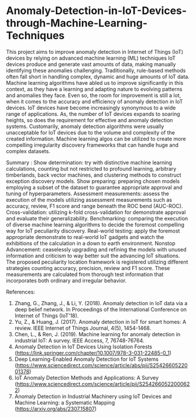 # Anomaly-Detection-in-IoT-Devices-through-Machine-Learning-Techniques
This project aims to improve  anomaly detection in Internet of Things (IoT) devices by relying on advanced machine learning (ML) techniques
IoT devices produce and generate vast amounts of data, making manually identifying these anomalies challenging. Traditionally, rule-based methods often fall short in handling complex, dynamic and huge amounts of IoT data. Machine learning algorithms have abled us to improve significantly in this context, as they have a learning and adapting nature to evolving patterns and anomalies they face. Even so, the room for improvement is still a lot, when it comes to the accuracy and efficiency of anomaly detection in IoT devices.
IoT devices have become increasingly synonymous to a wide range of applications. As, the number of IoT devices expands to soaring heights, so does the requirement for effective and  anomaly detection systems. Customarily, anomaly detection algorithms were usually unacceptable for IoT devices due to the volume and complexity of the created information. Machine learning algos can be utilized to create more compelling irregularity discovery frameworks that can handle huge and complex datasets.

Summary :
 Show determination: try with distinctive machine learning calculations, counting but not restricted to profound learning, arbitrary timberlands, back vector machines, and clustering methods to construct exception discovery models. Show preparing: preparing chosen models employing a subset of the dataset to guarantee appropriate approval and tuning of hyperparameters. Assessment measurements: assess the execution of the models utilizing assessment measurements such as accuracy, review, F1 score and range beneath the ROC bend (AUC-ROC). Cross-validation: utilizing k-fold cross-validation for demonstrate approval and evaluate their generalizability. Benchmarking: comparing the execution of diverse machine learning algorithms to decide the foremost compelling way for IoT peculiarity discovery. Real-world testing: apply the foremost appropriate demonstrate to real-world IoT gadgets and watch the exhibitions of the calculation in a down to earth environment. Nonstop Advancement: ceaselessly upgrading and refining the models with unused information and criticism to way better suit the advancing IoT situations. The proposed peculiarity location framework is registered utilizing different strategies counting accuracy, precision, review and F1 score. These measurements are calculated from thorough test information that incorporates both ordinary and irregular behavior.


References:
1.	Zhang, G., Zhang, J., & Li, Y. (2018). Anomaly detection in IoT data via a deep belief network. In Proceedings of the International Conference on Internet of Things (IoT'18).
2.	Yu, Z., & Huang, J. (2017). Anomaly detection in IoT for smart homes: A review. IEEE Internet of Things Journal, 4(5), 1454-1468.
3.	Chen, L., & Ren, J. (2019). Machine learning for anomaly detection in industrial IoT: A survey. IEEE Access, 7, 76748-76764.
4.	Anomaly Detection in IoT Devices Using Isolation Forests (https://link.springer.com/chapter/10.1007/978-3-031-22485-0_1)
5.	Deep Learning-Enabled Anomaly Detection for IoT Systems (https://www.sciencedirect.com/science/article/abs/pii/S2542660522001378)
6.	IoT Anomaly Detection Methods and Applications: A Survey (https://www.sciencedirect.com/science/article/pii/S2542660522000622)
7.	Anomaly Detection in Industrial Machinery using IoT Devices and Machine Learning: a Systematic Mapping (https://arxiv.org/abs/2307.15807)
